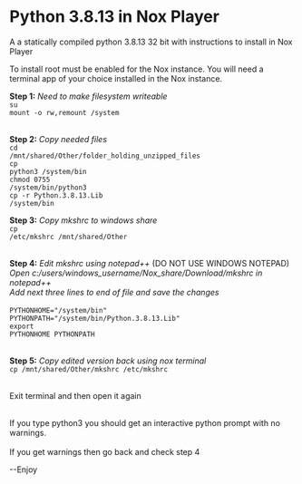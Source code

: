 # Python 3.8.13 in Nox Player

A a statically compiled python 3.8.13 32 bit with instructions to install in Nox Player

To install root must be enabled for the Nox instance.
You will need a terminal app of your choice installed in the Nox instance.

<b>Step 1:</b><i> Need to make filesystem writeable</i><br>
<code>su</code><br>
<code>mount -o rw,remount /system</code><br><br>

<b>Step 2:</b><i> Copy needed files</i><br>
<code>cd /mnt/shared/Other/folder_holding_unzipped_files</code><br>
<code>cp python3 /system/bin</code><br>
<code>chmod 0755 /system/bin/python3</code><br>
<code>cp -r Python.3.8.13.Lib /system/bin</code><br>

<b>Step 3:</b><i> Copy mkshrc to windows share</i><br>
<code>cp /etc/mkshrc /mnt/shared/Other</code><br><br>

<b>Step 4:</b><i> Edit mkshrc using notepad++</i> (DO NOT USE WINDOWS NOTEPAD)<br>
<i>Open c:/users/windows_username/Nox_share/Download/mkshrc in notepad++</i><br>
<i>Add next three lines to end of file and save the changes</i><br><br>
<code>PYTHONHOME="/system/bin"</code><br>
<code>PYTHONPATH="/system/bin/Python.3.8.13.Lib"</code><br>
<code>export PYTHONHOME PYTHONPATH</code><br><br>

<b>Step 5:</b> <i>Copy edited version back using nox terminal</i><br>
<code>cp /mnt/shared/Other/mkshrc /etc/mkshrc</code><br><br>

Exit terminal and then open it again<br><br>

If you type python3 you should get an interactive python prompt with no warnings.<br><br>
If you get warnings then go back and check step 4

--Enjoy
